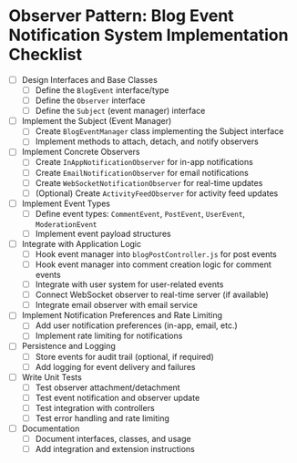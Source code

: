 # Observer Pattern: Blog Event Notification System Implementation Checklist

- [ ] Design Interfaces and Base Classes
  - [ ] Define the `BlogEvent` interface/type
  - [ ] Define the `Observer` interface
  - [ ] Define the `Subject` (event manager) interface
- [ ] Implement the Subject (Event Manager)
  - [ ] Create `BlogEventManager` class implementing the Subject interface
  - [ ] Implement methods to attach, detach, and notify observers
- [ ] Implement Concrete Observers
  - [ ] Create `InAppNotificationObserver` for in-app notifications
  - [ ] Create `EmailNotificationObserver` for email notifications
  - [ ] Create `WebSocketNotificationObserver` for real-time updates
  - [ ] (Optional) Create `ActivityFeedObserver` for activity feed updates
- [ ] Implement Event Types
  - [ ] Define event types: `CommentEvent`, `PostEvent`, `UserEvent`, `ModerationEvent`
  - [ ] Implement event payload structures
- [ ] Integrate with Application Logic
  - [ ] Hook event manager into `blogPostController.js` for post events
  - [ ] Hook event manager into comment creation logic for comment events
  - [ ] Integrate with user system for user-related events
  - [ ] Connect WebSocket observer to real-time server (if available)
  - [ ] Integrate email observer with email service
- [ ] Implement Notification Preferences and Rate Limiting
  - [ ] Add user notification preferences (in-app, email, etc.)
  - [ ] Implement rate limiting for notifications
- [ ] Persistence and Logging
  - [ ] Store events for audit trail (optional, if required)
  - [ ] Add logging for event delivery and failures
- [ ] Write Unit Tests
  - [ ] Test observer attachment/detachment
  - [ ] Test event notification and observer update
  - [ ] Test integration with controllers
  - [ ] Test error handling and rate limiting
- [ ] Documentation
  - [ ] Document interfaces, classes, and usage
  - [ ] Add integration and extension instructions 